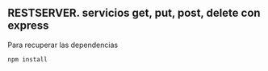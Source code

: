 ## RESTSERVER. servicios get, put, post, delete con express

Para recuperar las dependencias
```
npm install 
```